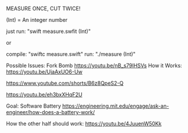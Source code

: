 MEASURE ONCE, CUT TWICE!


(Int) = An integer number

just run: "swift measure.swfit (Int)"

or

compile: "swiftc measure.swift"
run: "./measure (Int)"

Possible Issues: Fork Bomb https://youtu.be/nB_s79lHSVs
How it Works: https://youtu.be/UjaAxUO6-Uw

https://www.youtube.com/shorts/B6z8QpeS2-Q

https://youtu.be/eh3bxXHqF2U 

Goal: Software Battery
https://engineering.mit.edu/engage/ask-an-engineer/how-does-a-battery-work/

How the other half should work: https://youtu.be/4JuuenW50Kk 
